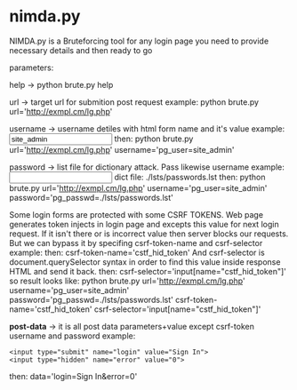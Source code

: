 # nimda.py
NIMDA.py is a Bruteforcing tool for any login page
you need to provide necessary details and then ready to go

parameters:

help -> python brute.py help

url -> target url for submition post request
example: python brute.py url='http://exmpl.cm/lg.php' 

username -> username detiles with html form name and it's value
example: <input type="text" value="site_admin" name="pg_user">
then: python brute.py url='http://exmpl.cm/lg.php' username='pg_user=site_admin'

password -> list file for dictionary attack. Pass likewise username
example: <input type="password" value="" name="pg_passwd">
dict file: ./lsts/passwords.lst
then: python brute.py url='http://exmpl.cm/lg.php' username='pg_user=site_admin' password='pg_passwd=./lsts/passwords.lst'

Some login forms are protected with some CSRF TOKENS.
Web page generates token injects in login page and excepts this value for next login request.
If it isn't there or is incorrect value then server blocks our requests.
But we can bypass it by specifing csrf-token-name and csrf-selector
example: <input type="hidden" value="GFHKJ4576jhasldL:IUGBVCRTU" name="cstf_hid_token">
then: csrf-token-name='cstf_hid_token'
And csrf-selector is document.querySelector syntax in order to find this value inside response HTML and send it back.
then: csrf-selector='input[name="cstf_hid_token"]'
so result looks like:
python brute.py url='http://exmpl.cm/lg.php' username='pg_user=site_admin' password='pg_passwd=./lsts/passwords.lst' csrf-token-name='cstf_hid_token' csrf-selector='input[name="cstf_hid_token"]'



**post-data** -> it is all post data parameters+value except csrf-token username and password
example: 
```
<input type="submit" name="login" value="Sign In">
<input type="hidden" name="error" value="0">
```
then: data='login=Sign In&error=0'

